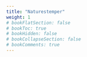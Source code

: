 ```yaml
---
title: "Naturestemper"
weight: 1
# bookFlatSection: false
# bookToc: true
# bookHidden: false
# bookCollapseSection: false
# bookComments: true
---
```

